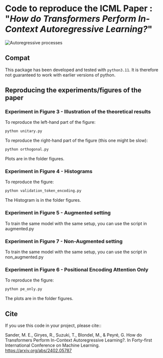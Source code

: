 # Code to reproduce the ICML Paper : "_How do Transformers Perform In-Context Autoregressive Learning?_"


![Autoregressive processes](figures/illustation_3d-crop)

## Compat

This package has been developed and tested with `python3.11`. It is therefore not guaranteed to work with earlier versions of python.

## Reproducing the experiments/figures of the paper

### Experiment in Figure 3 - Illustration of the theoretical results

To reproduce the left-hand part of the figure: 

```bash
python unitary.py
```

To reproduce the right-hand part of the figure (this one might be slow):  

```bash
python orthogonal.py
```

Plots are in the folder figures.

### Experiment in Figure 4 - Histograms

To reproduce the figure:

```bash
python validation_token_encoding.py
```

The Histogram is in the folder figures.

### Experiment in Figure 5 - Augmented setting

To train the same model with the same setup, you can use the script in augmented.py

### Experiment in Figure 7 - Non-Augmented setting

To train the same model with the same setup, you can use the script in non_augmented.py

### Experiment in Figure 6 - Positional Encoding Attention Only

To reproduce the figure:

```bash
python pe_only.py
```

The plots are in the folder figures.


Cite
----

If you use this code in your project, please cite::

Sander, M. E., Giryes, R., Suzuki, T., Blondel, M., & Peyré, G. 
How do Transformers Perform In-Context Autoregressive Learning?. 
In Forty-first International Conference on Machine Learning.
https://arxiv.org/abs/2402.05787
